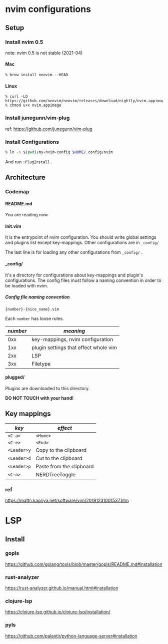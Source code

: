 # nvim configurations

## Setup

### Install nvim 0.5

note: nvim 0.5 is not stable (2021-04)

#### Mac

```
% brew install neovim --HEAD
```

#### Linux

```
% curl -LO https://github.com/neovim/neovim/releases/download/nightly/nvim.appimage
% chmod u+x nvim.appimage
```

### Install junegunn/vim-plug

ref: https://github.com/junegunn/vim-plug

### Install Configurations

```zsh
% ln -s $(pwd)/my-nvim-config $HOME/.config/nvim
```

And run `:PlugInstall` .

## Architecture

### Codemap

#### README.md

You are reading now.

#### init.vim

It is the entrypoint of nvim configuration.
You should write global settings and plugins list except key-mappings.
Other configurations are in `_config/`

The last line is for loading any other configurations from `_config/` .

#### _config/

It's a directory for configurations about key-mappings and plugin's configurations.
The config files must follow a naming convention in order to be loaded with nvim.

##### Config file naming convention

`{number}-{nice_name}.vim`

Each `number` has loose rules.

|*number*|*meaning*|
|--------|---------|
|0xx     | key-mappings, nvim configuration |
|1xx     | plugin settings that effect whole vim |
|2xx     | LSP |
|3xx     | Filetype |

#### plugged/

Plugins are downloaded to this directory.

**DO NOT TOUCH with your hand!**

## Key mappings

|*key*|*effect*|
|-----|--------|
| `<C-a>` | `<Home>` |
| `<C-e>` | `<End>` |
| `<Leader>y` | Copy to the clipboard |
| `<Leader>d` | Cut to the clipboard |
| `<Leader>p` | Paste from the clipboard |
| `<C-n>` | NERDTreeToggle |

### ref

https://mattn.kaoriya.net/software/vim/20191231001537.htm

# LSP

## Install

### gopls

https://github.com/golang/tools/blob/master/gopls/README.md#installation

### rust-analyzer

https://rust-analyzer.github.io/manual.html#installation

### clojure-lsp

https://clojure-lsp.github.io/clojure-lsp/installation/

### pyls

https://github.com/palantir/python-language-server#installation

